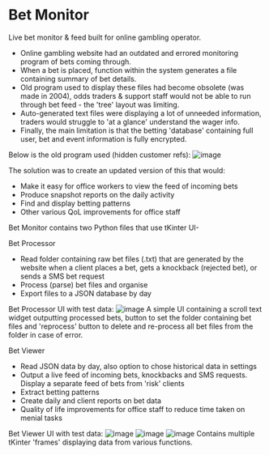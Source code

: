 # Bet Monitor
Live bet monitor & feed built for online gambling operator.

- Online gambling website had an outdated and errored monitoring program of bets coming through. 
- When a bet is placed, function within the system generates a file containing summary of bet details.
- Old program used to display these files had become obsolete (was made in 2004), odds traders & support staff would not be able to run through bet feed - the 'tree' layout was limiting.
- Auto-generated text files were displaying a lot of unneeded information, traders would struggle to 'at a glance' understand the wager info.
- Finally, the main limitation is that the betting 'database' containing full user, bet and event information is fully encrypted.

Below is the old program used (hidden customer refs):
![image](https://github.com/sambanks5/BetMonitor/assets/121309218/cd0dfb2b-7c0c-4017-906b-2d22b1f1b211)

The solution was to create an updated version of this that would:
- Make it easy for office workers to view the feed of incoming bets
- Produce snapshot reports on the daily activity
- Find and display betting patterns
- Other various QoL improvements for office staff

Bet Monitor contains two Python files that use tKinter UI-


Bet Processor

- Read folder containing raw bet files (.txt) that are generated by the website when a client places a bet, gets a knockback (rejected bet), or sends a SMS bet request
- Process (parse) bet files and organise
- Export files to a JSON database by day

Bet Processor UI with test data:
![image](https://github.com/sambanks5/BetMonitor/assets/121309218/64acc9e6-9b70-4bfc-9f4e-53d204851b35)
  A simple UI containing a scroll text widget outputting processed bets, button to set the folder containing bet files and 'reprocess' button to delete and re-process all bet files from the folder in case of error.
  
Bet Viewer

- Read JSON data by day, also option to chose historical data in settings
- Output a live feed of incoming bets, knockbacks and SMS requests. Display a separate feed of bets from 'risk' clients
- Extract betting patterns
- Create daily and client reports on bet data
- Quality of life improvements for office staff to reduce time taken on menial tasks

Bet Viewer UI with test data:
![image](https://github.com/sambanks5/BetMonitor/assets/121309218/e7cb2b2d-7f01-45a7-b33c-5ebc22627c22)
![image](https://github.com/sambanks5/BetMonitor/assets/121309218/289f5725-11de-4bf8-bfe5-7a8afeb4be28)
![image](https://github.com/sambanks5/BetMonitor/assets/121309218/5c7fec68-278d-4112-89ed-27f79cb15768)
  Contains multiple tKinter 'frames' displaying data from various functions. 


